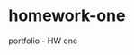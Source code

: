 # homework-one
portfolio - HW one

<!-- Hello! Welcome to my Portfolio Repository -->

<!-- Click the links in the upper right hand corner to navigate my website -->

<!-- Feel free to leave your contact info and a brief message -->

